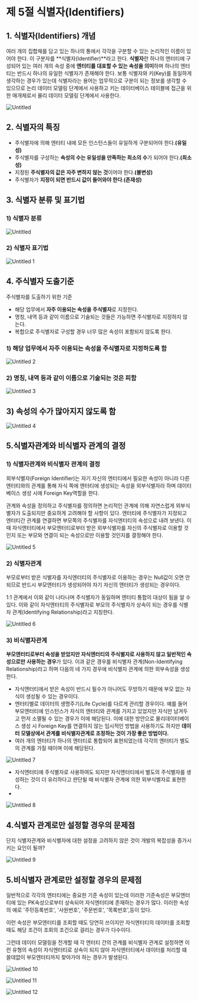 # 제 5절 식별자(Identifiers)

## 1. 식별자(Identifiers) 개념

여러 개의 집합체를 담고 있는 하나의 통에서 각각을 구분할 수 있는 논리적인 이름이 있어야 한다. 이 구분자를 **식별자(Identifier)**라고 한다. **식별자**란 하나의 엔터티에 구성되어 있는 여러 개의 속성 중에 **엔터티를 대표할 수 있는 속성을 의미**하며 하나의 엔터티는 반드시 하나의 유일한 식별자가 존재해야 한다. 보통 식별자와 키(Key)를 동일하게 생각하는 경우가 있는데 식별자라는 용어는 업무적으로 구분이 되는 정보를 생각할 수 있으므로 논리 데이터 모델링 단계에서 사용하고 키는 데이터베이스 테이블에 접근을 위한 매개체로서 물리 데이터 모델링 단계에서 사용한다.

![Untitled](%E1%84%8C%E1%85%A6%205%E1%84%8C%E1%85%A5%E1%86%AF%20%E1%84%89%E1%85%B5%E1%86%A8%E1%84%87%E1%85%A7%E1%86%AF%E1%84%8C%E1%85%A1(Identifiers)%208ce8057970944e5a80348dad6b3eef25/Untitled.png)

## 2. 식별자의 특징

- 주식별자에 의해 엔터티 내에 모든 인스턴스들이 유일하게 구분되어야 한다.**(유일성)**
- 주식별자를 구성하는 **속성의 수는 유일성을 만족하는 최소의 수**가 되어야 한다.**(최소성)**
- 지정된 **주식별자의 값은 자주 변하지 않는 것**이어야 한다.**(불변성)**
- 주식별자가 **지정이 되면 반드시 값이 들어와야 한다**.**(존재성)**

## 3. 식별자 분류 및 표기법

### 1) 식별자 분류

![Untitled](https://user-images.githubusercontent.com/56623911/139536817-1c8c9c8a-c1fd-4d3c-9fd0-8de776225c0a.png)


### 2) 식별자 표기법

![Untitled 1](https://user-images.githubusercontent.com/56623911/139536820-0072218f-a831-4f7e-9f62-836525d9919a.png)


## 4. 주식별자 도출기준

주식별자를 도출하기 위한 기준

- 해당 업무에서 **자주 이용되는  속성을 주식별자**로 지정한다.
- 명칭, 내역 등과 같이 이름으로 기술되는 것들은 가능하면 주식별자로 지정하지 않는다.
- 복합으로 주식별자로 구성할 경우 너무 많은 속성이 포함되지 않도록 한다.


### 1) 해당 업무에서 자주 이용되는 속성을 주식별자로 지정하도록 함

![Untitled 2](https://user-images.githubusercontent.com/56623911/139536825-71a5a2d6-e335-4fd4-9eb9-5f6bcad57d47.png)


### 2) 명칭, 내역 등과 같이 이름으로 기술되는 것은 피함

![Untitled 3](https://user-images.githubusercontent.com/56623911/139536830-1cd1ad87-818e-45f8-ac5f-a52eb861f68a.png)

## 3) 속성의 수가 많아지지 않도록 함

![Untitled 4](https://user-images.githubusercontent.com/56623911/139536832-cb13eb03-ce48-4265-9b7c-aed46029f105.png)

## 5.식별자관계와 비식별자 관계의 결정

### 1) 식별자관계와 비식별자 관계의 결정

외부식별자(Foreign Identifier)는 자기 자신의 엔터티에서 필요한 속성이 아니라 다른 엔터티와의 관계를 통해 자식 쪽에 엔터티에 생성되는 속성을 외부식별자라 하며 데이터 베이스 생성 시에 Foreign Key역할을 한다.

관계와 속성을 정의하고 주식별자를 정의하면 논리적인 관계에 의해 자연스럽게 외부식별자가 도출되지만 중요하게 고려해야 할 사항이 있다. 엔터티에 주식별자가 지정되고 엔터티간 관계를 연결하면 부모쪽의 주식별자를 자식엔터티의 속성으로 내려 보낸다. 이 때 자식엔터티에서 부모엔터티로부터 받은 외부식별자를 자신의 주식별자로 이용할 것인지 또는 부모와 연결이 되는 속성으로만 이용할 것인지를 결정해야 한다.

![Untitled 5](https://user-images.githubusercontent.com/56623911/139536837-7d88d55e-3bfc-41ac-a2dd-4d1c9e1a174b.png)

### 2) 식별자관계

부모로부터 받은 식별자를 자식엔터티의 주식별자로 이용하는 경우는 Null값이 오면 안되므로 반드시 부모엔터티가  생성되어야 자기 자신의 엔터티가 생성되는 경우이다.

1:1 관계에서 이와 같이 나타나며 주식별자가 동일하며 엔터티 통합의 대상이 됨을 알 수 있다. 이와 같이 자식엔터티의 주식별자로 부모의 주식별자가 상속이 되는 경우를 식별자 관계(Identifying Relationship)라고 지칭한다.

![Untitled 6](https://user-images.githubusercontent.com/56623911/139536841-c6905d2c-6466-4fc4-85ee-2c35503ef263.png)

### 3) 비식별자관계

**부모엔터티로부터 속성을 받았지만 자식엔터티의 주식별자로 사용하지 않고 일반적인 속성으로만** **사용하는 경우**가 있다. 이과 같은 경우를 비식별자 관계(Non-Identifying Relationship)라고 하며 다음의 네 가지 경우에 비식별자 관계에 의한 외부속성을 생성한다.

- 자식엔터티에서 받은 속성이 반드시 필수가 아니어도 무방하기 때문에 부모 없는 자식이 생성될 수 있는 경우이다.
- 엔터티별로 데이터의 생명주기(Life Cycle)를 다르게 관리할 경우이다. 예를 들어 부모엔터티에 인스턴스가 자식의 엔터티와 관계를 가지고 있었지만 자식만 남겨두고 먼저 소멸될 수 있는 경우가 이에 해당된다. 이에 대한 방안으로 물리데이터베이스 생성 시 Foreign Key를 연결하지 않는 임시적인 방법을 사용하기도 하지만 **데이터 모델상에서 관계를 비식별자관계로 조정하는 것이 가장 좋은 방법이다.**
- 여러 개의 엔터티가 하나의 엔터티로 통합되어 표현되었는데 각각의 엔터티가 별도의 관계를 가질 때이며 이에 해당된다.

![Untitled 7](https://user-images.githubusercontent.com/56623911/139536844-c5b9b07c-91b8-4f5d-9e07-fa255833988b.png)

- 자식엔터티에 주식별자로 사용하여도 되지만 자식엔터티에서 별도의 주식별자를 생성하는 것이 더 유리하다고 판단될 때 비식별자 관계에 의한 외부식별자로 표현한다.
- 
![Untitled 8](https://user-images.githubusercontent.com/56623911/139536851-e7b8152e-7b2d-48c7-a82c-5a9c1138b2aa.png)


## 4.식별자 관계로만 설정할 경우의 문제점

단지 식별자관계와 비식별자에 대한 설정을 고려하지 않은 것이 개발의 복잡성을 증가시키는 요인이 될까?

![Untitled 9](https://user-images.githubusercontent.com/56623911/139536880-82df160b-e246-43b0-b5d1-e0a88f4f9f7d.png)

## 5.비식별자 관계로만 설정할 경우의 문제점

일반적으로 각각의 엔터티에는 중요한 기준 속성이 있는데 이러한 기준속성은 부모엔터티에 있는 PK속성으로부터 상속되어 자식엔터티에 존재하는 경우가 많다. 이러한 속성의 예로 '주민등록번호', '사원번호', '주문번호', '목록번호',등이 있다.

이런 속성은 부모엔터티를 조회할 때도 당연히 쓰이지만 자식엔터티의 데이터를 조회할 때도 해당 조건이 조회의 조건으로 걸리는 경우가 다수이다.

그런데 데이터 모델링을 전개할 때 각 엔터티 간의 관계를 비식별자 관계로 설정하면 이런 유형의 속성이 자식엔터티로 상속이 되지 않아 자식엔터티에서 데이터를 처리할 떄 쓸데없이 부모엔터티까지 찾아가야 하는 경우가 발생된다.

![Untitled 10](https://user-images.githubusercontent.com/56623911/139536890-075e35bb-39b8-450f-b3f2-32a73f6d148c.png)

![Untitled 11](https://user-images.githubusercontent.com/56623911/139536905-1538332c-acc2-4742-aec2-d932674b886d.png)

![Untitled 12](https://user-images.githubusercontent.com/56623911/139536909-1208c24b-dce5-480b-8086-6798b3c2764e.png)
